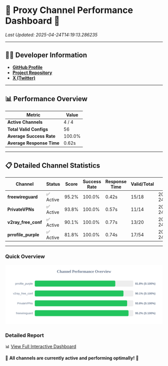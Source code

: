 # 🌟 Proxy Channel Performance Dashboard 🌟

_Last Updated: 2025-04-24T14:19:13.286235_

---

## 👩‍💻 Developer Information

- **[GitHub Profile](https://github.com/4n0nymou3)**  
- **[Project Repository](https://github.com/4n0nymou3/multi-proxy-config-fetcher)**  
- **[X (Twitter)](https://x.com/4n0nymou3)**  

---

## 📊 Performance Overview

| Metric                | Value       |
|-----------------------|-------------|
| **Active Channels**   | 4 / 4       |
| **Total Valid Configs** | 56          |
| **Average Success Rate** | 100.0%      |
| **Average Response Time** | 0.62s       |

---

## 📋 Detailed Channel Statistics

| Channel          | Status     | Score  | Success Rate | Response Time | Valid/Total | Last Success               |
|------------------|------------|--------|--------------|---------------|-------------|----------------------------|
| **freewireguard**  | ✅ Active  | 95.2%  | 100.0% | 0.42s         | 15/18       | 2025-04-24T14:19:13.284353 |
| **PrivateVPNs**  | ✅ Active  | 93.8%  | 100.0% | 0.57s         | 11/14       | 2025-04-24T14:19:12.841782 |
| **v2ray_free_conf**  | ✅ Active  | 90.1%  | 100.0% | 0.77s         | 13/20       | 2025-04-24T14:19:12.233498 |
| **prrofile_purple**  | ✅ Active  | 81.8%  | 100.0% | 0.74s         | 17/54       | 2025-04-24T14:19:11.406157 |

---

### Quick Overview
<div align="center">
  <a href="https://raw.githubusercontent.com/nullluser/NullRepo/refs/heads/main/assets/channel_stats_chart.svg">
    <img src="https://raw.githubusercontent.com/nullluser/NullRepo/refs/heads/main/assets/channel_stats_chart.svg" alt="Source Performance Statistics" width="800">
  </a>
</div>

### Detailed Report
📊 [View Full Interactive Dashboard](https://htmlpreview.github.io/?https://github.com/nullluser/NullRepo/blob/main/assets/performance_report.html)

🎉 **All channels are currently active and performing optimally!** 🎉
